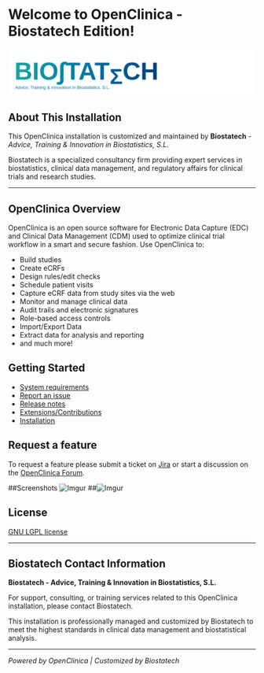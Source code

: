 # Welcome to OpenClinica - Biostatech Edition!

![Biostatech Logo](web/src/main/webapp/images/biostatech/biostatech-logo.svg)

## About This Installation

This OpenClinica installation is customized and maintained by **Biostatech** - *Advice, Training & Innovation in Biostatistics, S.L.*

Biostatech is a specialized consultancy firm providing expert services in biostatistics, clinical data management, and regulatory affairs for clinical trials and research studies.

---

## OpenClinica Overview

OpenClinica is an open source software for Electronic Data Capture (EDC) and Clinical Data Management (CDM) used to optimize clinical trial workflow in a smart and secure fashion. Use OpenClinica to:

- Build studies
- Create eCRFs
- Design rules/edit checks
- Schedule patient visits 
- Capture eCRF data from study sites via the web
- Monitor and manage clinical data
- Audit trails and electronic signatures
- Role-based access controls
- Import/Export Data
- Extract data for analysis and reporting
- and much more!

## Getting Started

- [System requirements](https://docs.openclinica.com/installation/system-requirements)
- [Report an issue](https://jira.openclinica.com/)
- [Release notes](https://docs.openclinica.com/release-notes)
- [Extensions/Contributions](https://community.openclinica.com/extensions)
- [Installation](https://github.com/OpenClinica/OpenClinica/wiki)

## Request a feature

To request a feature please submit a ticket on [Jira](https://jira.openclinica.com/) or start a discussion on the [OpenClinica Forum](http://forums.openclinica.com).

##Screenshots
![Imgur](http://i.imgur.com/ACXj3L7.jpg "Home screen") 
##![Imgur](http://i.imgur.com/DqHQ05Z.jpg "Subject Matrix")



## License

[GNU LGPL license](https://www.openclinica.com/gnu-lgpl-open-source-license)

---

## Biostatech Contact Information

**Biostatech - Advice, Training & Innovation in Biostatistics, S.L.**

For support, consulting, or training services related to this OpenClinica installation, please contact Biostatech.

This installation is professionally managed and customized by Biostatech to meet the highest standards in clinical data management and biostatistical analysis.

---

*Powered by OpenClinica | Customized by Biostatech*


